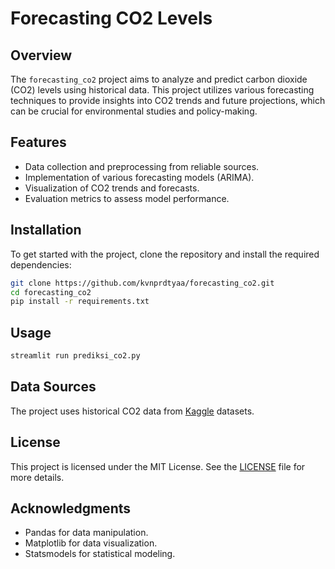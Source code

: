 # Forecasting CO2 Levels

## Overview

The `forecasting_co2` project aims to analyze and predict carbon dioxide (CO2) levels using historical data. This project utilizes various forecasting techniques to provide insights into CO2 trends and future projections, which can be crucial for environmental studies and policy-making.

## Features

- Data collection and preprocessing from reliable sources.
- Implementation of various forecasting models (ARIMA).
- Visualization of CO2 trends and forecasts.
- Evaluation metrics to assess model performance.

## Installation

To get started with the project, clone the repository and install the required dependencies:

```bash
git clone https://github.com/kvnprdtyaa/forecasting_co2.git
cd forecasting_co2
pip install -r requirements.txt
```

## Usage

```bash
streamlit run prediksi_co2.py
```

## Data Sources

The project uses historical CO2 data from [Kaggle](https://www.kaggle.com/datasets/rohitshirudkar/air-quality-forecasting-co2-emissions) datasets.

## License

This project is licensed under the MIT License. See the [LICENSE](https://github.com/kvnprdtyaa/forecasting_co2/blob/main/LICENSE) file for more details.

## Acknowledgments

- Pandas for data manipulation.
- Matplotlib for data visualization.
- Statsmodels for statistical modeling.
